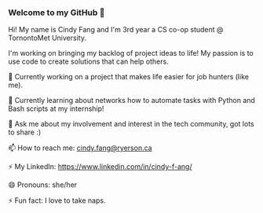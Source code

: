 ### Welcome to my GitHub 👋

Hi! My name is Cindy Fang and I'm 3rd year a CS co-op student @ TornontoMet University.

I'm working on bringing my backlog of project ideas to life! My passion is to use code to create solutions that can help others. 

🔭 Currently working on a project that makes life easier for job hunters (like me). 

🌱 Currently learning about networks how to automate tasks with Python and Bash scripts at my internship! 

💬 Ask me about my involvement and interest in the tech community, got lots to share :) 

📫 How to reach me: cindy.fang@ryerson.ca 

⚡ My LinkedIn: https://www.linkedin.com/in/cindy-f-ang/

😄 Pronouns: she/her 

⚡ Fun fact: I love to take naps. 


<!--
**cindy-fang/cindy-fang** is a ✨ _special_ ✨ repository because its `README.md` (this file) appears on your GitHub profile.

Here are some ideas to get you started:

- 🔭 I’m currently working on ...
- 🌱 I’m currently learning ...
- 👯 I’m looking to collaborate on ...
- 🤔 I’m looking for help with ...
- 💬 Ask me about ...
- 📫 How to reach me: ...
- 😄 Pronouns: ...
- ⚡ Fun fact: ...
-->
